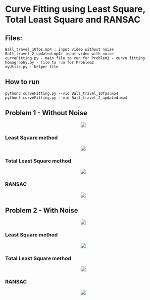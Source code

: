 # Curve Fitting using Least Square, Total Least Square and RANSAC

## Files: 
	Ball_travel_10fps.mp4 : input video without noise
	Ball_travel_2_updated.mp4: input video with noise
	curveFitting.py - main file to run for Problem2 - curve fitting
	homography.py - file to run for Problem2
	myUtils.py - helper file

## How to run
	python3 curveFitting.py --vid Ball_travel_10fps.mp4
	python3 curveFitting.py --vid Ball_travel_2_updated.mp4

## Problem 1 - Without Noise
<p align="center">
<img src="Ball_travel_10fps.gif"/>
</p>

### Least Square method
<p align="center">
<img src="Least Square Approximation Without Noise.jpg"/>
</p>

### Total Least Square method
<p align="center">
<img src="Total Least Square Approximation Without Noise.jpg"/>
</p>

### RANSAC
<p align="center">
<img src="RANSAC Without Noise.jpg"/>
</p>


## Problem 2 - With Noise
<p align="center">
<img src="Ball_travel_2_updated.gif"/>
</p>

### Least Square method
<p align="center">
<img src="Least Square Approximation With Noise.jpg"/>
</p>

### Total Least Square method
<p align="center">
<img src="Total Least Square Approximation With Noise.jpg"/>
</p>

### RANSAC
<p align="center">
<img src="RANSAC With Noise.jpg"/>
</p>
